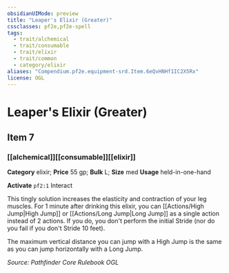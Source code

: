 ```yaml
---
obsidianUIMode: preview
title: "Leaper's Elixir (Greater)"
cssclasses: pf2e,pf2e-spell
tags:
  - trait/alchemical
  - trait/consumable
  - trait/elixir
  - trait/common
  - category/elixir
aliases: "Compendium.pf2e.equipment-srd.Item.6eQvHNHf1IC2X5Rx"
license: OGL
---
```

# Leaper's Elixir (Greater)
## Item 7
### [[alchemical]][[consumable]][[elixir]]

**Category** elixir; 
**Price** 55 gp; 
**Bulk** L; **Size** med
**Usage** held-in-one-hand

**Activate** `pf2:1` Interact

This tingly solution increases the elasticity and contraction of your leg muscles. For 1 minute after drinking this elixir, you can [[Actions/High Jump|High Jump]] or [[Actions/Long Jump|Long Jump]] as a single action instead of 2 actions. If you do, you don't perform the initial Stride (nor do you fail if you don't Stride 10 feet).

The maximum vertical distance you can jump with a High Jump is the same as you can jump horizontally with a Long Jump.

*Source: Pathfinder Core Rulebook*
*OGL*
